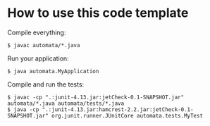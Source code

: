 # How to use this code template

Compile everything:

    $ javac automata/*.java

Run your application:

    $ java automata.MyApplication
    
Compile and run the tests:

    $ javac -cp ".:junit-4.13.jar:jetCheck-0.1-SNAPSHOT.jar" automata/*.java automata/tests/*.java
    $ java -cp ".:junit-4.13.jar:hamcrest-2.2.jar:jetCheck-0.1-SNAPSHOT.jar" org.junit.runner.JUnitCore automata.tests.MyTest
